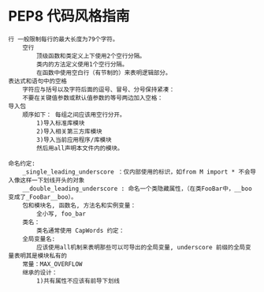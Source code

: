 # PEP8 代码风格指南

    行 一般限制每行的最大长度为79个字符。
        空行
            顶级函数和类定义上下使用2个空行分隔。
            类内的方法定义使用1个空行分隔。
            在函数中使用空白行（有节制的）来表明逻辑部分。
    表达式和语句中的空格
        字符应与括号以及字符后面的逗号、冒号、分号保持紧凑：
        不要在关键值参数或默认值参数的等号两边加入空格：
    导入包
        顺序如下： 每组之间应该用空行分开。
            1)导入标准库模块
            2)导入相关第三方库模块
            3)导入当前应用程序/库模块
            然后用all声明本文件内的模块。

    命名约定: 
        _single_leading_underscore ：仅内部使用的标识，如from M import * 不会导入像这样一下划线开头的对象
        __double_leading_underscore : 命名一个类隐藏属性，（在类FooBar中，__boo变成了_FooBar__boo）。
        包和模块名, 函数名, 方法名和实例变量：
            全小写, foo_bar
        类名：
            类名通常使用 CapWords 约定：
        全局变量名:
            应该使用all机制来表明那些可以可导出的全局变量, underscore 前缀的全局变量表明其是模块私有的
        常量：MAX_OVERFLOW
        继承的设计：
            1)共有属性不应该有前导下划线







